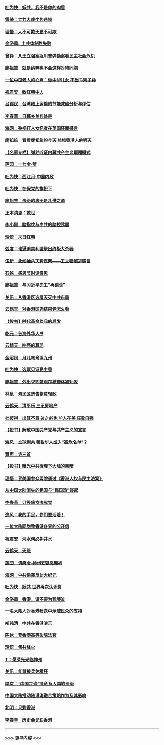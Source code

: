 #### [吐为快：妖共，我不是你的肉盾](../pages/nsc993/n11701366.md?t=12051333) 
#### [雪绮：亡共大戏中的选择](../pages/nsc993/n11699922.md?t=12051333) 
#### [理悟：人不可欺天更不可欺](../pages/nsc993/n11699657.md?t=12051333) 
#### [金浴凤:  土共体制性失败](../pages/nsc993/n11699361.md?t=12051333) 
#### [曾铮：从王立强案及川普弹劾案看民主社会危机](../pages/nsc993/n11699318.md?t=12051333) 
#### [廖祖笙：就是纳粹也不会这样对待同胞](../pages/nsc993/n11697658.md?t=12051333) 
#### [一位中国老人的心声：做中华儿女 不当马列子孙](../pages/nsc993/n11697525.md?t=12051333) 
#### [祝君安：致红朝中人](../pages/nsc993/n11697518.md?t=12051333) 
#### [吕锡民：台湾陆上运输的节能减碳分析与评估](../pages/nsc993/n11694983.md?t=12051333) 
#### [李春草：日暮乡关何处是](../pages/nsc993/n11694805.md?t=12051333) 
#### [海网：殃视打人女记者在英国获罪感言](../pages/nsc993/n11693832.md?t=12051333) 
#### [廖祖笙：看看廖祖笙的今天 想想香港人的明天](../pages/nsc993/n11693707.md?t=12051333) 
#### [【名家专栏】弹劾听证内藏共产主义颠覆模式](../pages/nsc993/n11693563.md?t=12051333) 
#### [莲园：一七令‧辨](../pages/nsc993/n11692558.md?t=12051333) 
#### [吐为快：西江月·中国内政](../pages/nsc993/n11692071.md?t=12051333) 
#### [吐为快：在保党的旗帜下](../pages/nsc993/n11691188.md?t=12051333) 
#### [廖祖笙：法治的虚无是乱港之源](../pages/nsc993/n11690605.md?t=12051333) 
#### [正本清源：救世](../pages/nsc993/n11689134.md?t=12051333) 
#### [李小刚：脑指纹与中共的脑控武器](../pages/nsc993/n11688900.md?t=12051333) 
#### [理悟：末日红朝](../pages/nsc993/n11688829.md?t=12051333) 
#### [弧度：谁逼迫美利坚祭出终极大杀器](../pages/nsc993/n11688735.md?t=12051333) 
#### [伍新：此线抽头天拆谍网——王立强叛逃感言](../pages/nsc993/n11687981.md?t=12051333) 
#### [石铭：感恩节时话感恩](../pages/nsc993/n11687568.md?t=12051333) 
#### [廖祖笙：与习近平先生“再谈谈”](../pages/nsc993/n11687005.md?t=12051333) 
#### [关乐：从香港区选看天灭中共布局](../pages/nsc993/n11686647.md?t=12051333) 
#### [云鹤天：对香港区选结果党怎么看](../pages/nsc993/n11686216.md?t=12051333) 
#### [【投书】时代革命给我的启发](../pages/nsc993/n11684287.md?t=12051333) 
#### [乾元：告海外华人书](../pages/nsc993/n11684044.md?t=12051333) 
#### [云鹤天：响亮的耳光](../pages/nsc993/n11684254.md?t=12051333) 
#### [金浴凤：月儿弯弯照九州](../pages/nsc993/n11684231.md?t=12051333) 
#### [吐为快：选票见证民主香](../pages/nsc993/n11684206.md?t=12051333) 
#### [廖祖笙：外出求职被跟踪被套路被劝返](../pages/nsc993/n11683874.md?t=12051333) 
#### [林泉：港民区选告捷莫轻敌](../pages/nsc993/n11683930.md?t=12051333) 
#### [云鹤天：清平乐 三无房地产](../pages/nsc993/n11681521.md?t=12051333) 
#### [杜彼得：出其不意 破之必也 华人在美 庄敬自强](../pages/nsc993/n11679554.md?t=12051333) 
#### [【投书】解散中国共产党与共产主义的宣言](../pages/nsc993/n11679177.md?t=12051333) 
#### [海风：全球剿共 哪些华人或入“高危名单”？](../pages/nsc993/n11678617.md?t=12051333) 
#### [慧声：诗三首](../pages/nsc993/n11678848.md?t=12051333) 
#### [【投书】曝光中共治理下大陆的黑暗](../pages/nsc993/n11678674.md?t=12051333) 
#### [理悟：贺美国参众两院通过《香港人权与民主法案》](../pages/nsc993/n11678104.md?t=12051333) 
#### [从中国大陆消失的民国与“民国热”谈起](../pages/nsc993/n11678075.md?t=12051333) 
#### [李春草：只等瘟疫收邪党](../pages/nsc993/n11677308.md?t=12051333) 
#### [逸风：我的手足，你们要活着！](../pages/nsc993/n11676352.md?t=12051333) 
#### [一位大陆同胞致香港各界的公开信](../pages/nsc993/n11675761.md?t=12051333) 
#### [祝君安：河水何必妒井水](../pages/nsc993/n11675746.md?t=12051333) 
#### [云鹤天：天怒](../pages/nsc993/n11675718.md?t=12051333) 
#### [莲园：调笑令‧神州怎容恶魔祸](../pages/nsc993/n11675648.md?t=12051333) 
#### [海网：中共偷袭反助大纪元](../pages/nsc993/n11673515.md?t=12051333) 
#### [吐为快：妖共 世界再次认识你](../pages/nsc993/n11673506.md?t=12051333) 
#### [金浴凤：香港，请不要为我哭泣](../pages/nsc993/n11673248.md?t=12051333) 
#### [一名大陆人对香港反送中示威民众的支持](../pages/nsc993/n11672615.md?t=12051333) 
#### [郑纯清：中共在香港演示](../pages/nsc993/n11670539.md?t=12051333) 
#### [陈达：赞香港高等法院法官](../pages/nsc993/n11669542.md?t=12051333) 
#### [理悟：倒共烽火](../pages/nsc993/n11668844.md?t=12051333) 
#### [T：愿荣光光临神州](../pages/nsc993/n11668421.md?t=12051333) 
#### [关乐：红鼠狼兵休猖狂](../pages/nsc993/n11668378.md?t=12051333) 
#### [梁京：“中国之治”是危及人类的恶治](../pages/nsc993/n11668328.md?t=12051333) 
#### [中国大陆推动陆港澳融合策略作为及其影响](../pages/nsc993/n11668157.md?t=12051333) 
#### [北明：只剩香港](../pages/nsc993/n11668002.md?t=12051333) 
#### [李春草：历史会记住香港](../pages/nsc993/n11667927.md?t=12051333) 

----
#### [ >>> 更早内容 <<< ](../indexes/nsc993-earlier.md)

